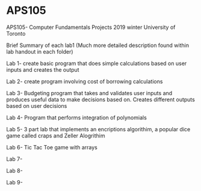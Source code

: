 # APS105
APS105- Computer Fundamentals Projects 2019 winter University of Toronto

Brief Summary of each lab1 (Much more detailed description found within lab handout in each folder)

Lab 1- create basic program that does simple calculations based on user inputs and creates the output

Lab 2- create program involving cost of borrowing calculations

Lab 3- Budgeting program that takes and validates user inputs and produces useful data to make decisions based on. Creates different outputs based on user decisions

Lab 4- Program that performs integration of polynomials 

Lab 5- 3 part lab that implements an encriptions algorithim, a popular dice game called craps and Zeller Alogrithim

Lab 6- Tic Tac Toe game with arrays

Lab 7-

Lab 8-

Lab 9-

